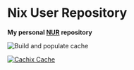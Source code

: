 # Nix User Repository

**My personal [NUR](https://github.com/nix-community/NUR) repository**

<!-- Remove this if you don't use github actions -->
![Build and populate cache](https://github.com/FriendsOfShopware/nur-packages/workflows/Build%20and%20populate%20cache/badge.svg)


[![Cachix Cache](https://img.shields.io/badge/cachix-friendsofshopware-blue.svg)](https://friendsofshopware.cachix.org)

